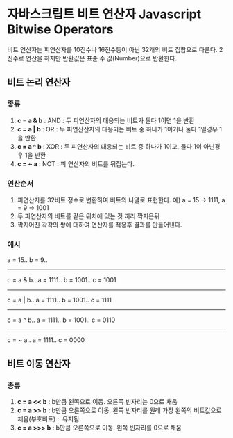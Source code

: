 # 자바스크립트 비트 연산자 Javascript Bitwise Operators

비트 연산자는 피연산자를  10진수나 16진수등이 아닌 32개의 비트 집합으로 다룬다. 2진수로 연산을 하지만 반환값은 표준 수 값(Number)으로 반환한다.

## 비트 논리 연산자

### 종류
1. **c = a & b** : AND : 두 피연산자의 대응되는 비트가 둘다 1이면 1을 반환
2. **c = a | b** : OR : 두 피연산산자의 대응되는 비트 중 하나가 1이거나 둘다 1일경우 1을 반환 
3. **c = a ^ b** : XOR : 두 피연산자의 대응되는 비트 중 하나가 1이고, 둘다 1이 아닌경우 1을 반환
4. **c = ~ a** : NOT : 피 연산자의 비트를 뒤집는다.

### 연산순서
1. 피연산자를 32비트 정수로 변환하여 비트의 나열로 표현한다. 예) a = 15 -> 1111, a = 9 -> 1001
2. 두 피연산자의 비트를 같은 위치에 있는 것 끼리 짝지은뒤
3. 짝지어진 각각의 쌍에 대하여 연산자를 적용후 결과를 만들어낸다.

### 예시
a = 15..
b = 9..
***
c = a & b..
a = 1111..
b = 1001..
c = 1001
***
c = a | b..
a = 1111..
b = 1001..
c = 1111
***
c = a ^ b..
a = 1111..
b = 1001..
c = 0110
***
c = ~ a..
a = 1111..
c = 0000


## 비트 이동 연산자

### 종류 
1. **c = a << b** : b만큼 왼쪽으로 이동. 오른쪽 빈자리는 0으로 채움
2. **c = a >> b** : b만큼 오른쪽으로 이동. 왼쪽 빈자리를 원래 가장 왼쪽의 비트값으로 채움(부호비트) :  유지됨
3. **c = a >>> b** : b만큼 오른쪽으로 이동. 왼쪽 빈자리를 0으로 채움


